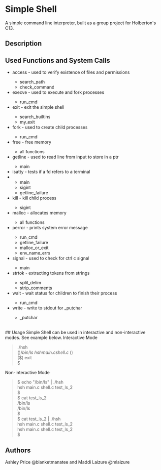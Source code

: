 # Simple Shell
A simple command line interpreter, built as a group project for Holberton's
C13.

## Description

## Used Functions and System Calls
<ul><li> access - used to verify existence of files and permissions</li>
<ul><li>search_path</li>
<li>check_command</li>
</ul>
<li>execve - used to execute and fork processes</li>
<ul><li>run_cmd</li></ul>
<li>exit - exit the simple shell</li>
<ul><li>search_builtins</li>
<li>my_exit</li></ul>
<li>fork - used to create child processes</li>
<ul><li>run_cmd</li></ul>
<li>free - free memory</li>
<ul><li>all functions</li></ul>
<li>getline - used to read line from input to store in a ptr</li>
<ul><li>main</li></ul>
<li>isatty - tests if a fd refers to a terminal<li>
<ul><li>main</li>
<li>sigint</li>
<li>getline_failure</li></ul>
<li>kill - kill child process</li>
<ul><li>sigint</li></ul>
<li>malloc - allocates memory</li>
<ul><li>all functions</li></ul>
<li>perror - prints system error message</li>
<ul><li>run_cmd</li>
<li>getline_failure</li>
<li>malloc_or_exit</li>
<li>env_name_errs</li></ul>
<li>signal - used to check for ctrl c signal</li>
<ul><li>main</li></ul>
<li>strtok - extracting tokens from strings</li>
<ul><li>split_delim</li>
<li>strip_comments</li></ul>
<li>wait - wait status for children to finish their process</li>
<ul><li>run_cmd</li></ul>
<li>write - write to stdout for _putchar</li>
<ul><li>_putchar</li></ul></ul><br>
## Usage
Simple Shell can be used in interactive and non-interactive modes. See example below.
Interactive Mode

>./hsh\
($) /bin/ls\
hsh main.c shell.c\
($)\
($) exit\
$

Non-interactive Mode
>$ echo "/bin/ls" | ./hsh\
hsh main.c shell.c test_ls_2\
$\
$ cat test_ls_2\
/bin/ls\
/bin/ls\
$\
$ cat test_ls_2 | ./hsh\
hsh main.c shell.c test_ls_2\
hsh main.c shell.c test_ls_2\
$


## Authors
Ashley Price @blanketmanatee and Maddi Laizure @mlaizure

